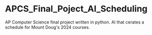 # APCS_Final_Poject_AI_Scheduling
AP Computer Science final project written in python. AI that cerates a schedule for Mount Doug's 2024 courses.
